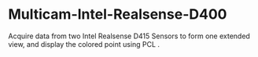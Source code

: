 # Multicam-Intel-Realsense-D400
Acquire data from two Intel Realsense D415 Sensors to form one extended view, and display the colored point using PCL .
